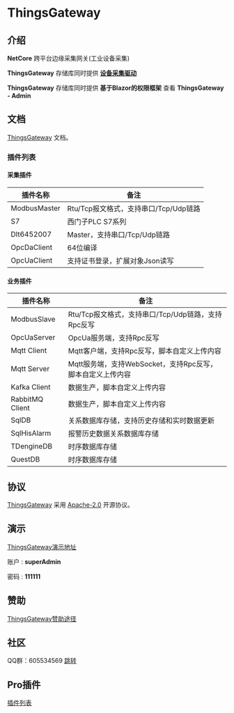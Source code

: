 
# ThingsGateway

## 介绍

 **NetCore** 跨平台边缘采集网关(工业设备采集)

 **ThingsGateway** 存储库同时提供 [**设备采集驱动**](https://www.nuget.org/packages?q=Tags%3A%22ThingsGateway%22)

 **ThingsGateway** 存储库同时提供 **基于Blazor的权限框架** 查看 **ThingsGateway - Admin**


## 文档

[ThingsGateway](https://diego2098.gitee.io/thingsgateway-docs/) 文档。

### 插件列表

#### 采集插件
| 插件名称 | 备注 | 
|-------|-------|
| ModbusMaster | Rtu/Tcp报文格式，支持串口/Tcp/Udp链路 | 
| S7 | 西门子PLC S7系列 | 
| Dlt6452007 | Master，支持串口/Tcp/Udp链路 | 
| OpcDaClient | 64位编译 |
| OpcUaClient | 支持证书登录，扩展对象Json读写 |

#### 业务插件
| 插件名称 | 备注 | 
|-------|-------|
| ModbusSlave | Rtu/Tcp报文格式，支持串口/Tcp/Udp链路，支持Rpc反写 | 
| OpcUaServer | OpcUa服务端，支持Rpc反写 | 
| Mqtt Client | Mqtt客户端，支持Rpc反写，脚本自定义上传内容 | 
| Mqtt Server | Mqtt服务端，支持WebSocket，支持Rpc反写，脚本自定义上传内容 | 
| Kafka Client | 数据生产，脚本自定义上传内容 | 
| RabbitMQ Client | 数据生产，脚本自定义上传内容 | 
| SqlDB | 关系数据库存储，支持历史存储和实时数据更新 | 
| SqlHisAlarm | 报警历史数据关系数据库存储 | 
| TDengineDB | 时序数据库存储 | 
| QuestDB | 时序数据库存储 | 

## 协议

[ThingsGateway](https://gitee.com/diego2098/ThingsGateway) 采用 [Apache-2.0](https://gitee.com/diego2098/ThingsGateway/blob/master/LICENSE) 开源协议。

## 演示

[ThingsGateway演示地址](http://120.24.62.140:5000/)

账户	:  **superAdmin**	

密码 : **111111**

## 赞助

[ThingsGateway赞助途径](https://diego2098.gitee.io/thingsgateway-docs/docs/1000)

## 社区

QQ群：605534569 [跳转](http://qm.qq.com/cgi-bin/qm/qr?_wv=1027&k=NnBjPO-8kcNFzo_RzSbdICflb97u2O1i&authKey=V1MI3iJtpDMHc08myszP262kDykbx2Yev6ebE4Me0elTe0P0IFAmtU5l7Sy5w0jx&noverify=0&group_code=605534569)

## Pro插件

[插件列表](https://diego2098.gitee.io/thingsgateway-docs/docs/1001)



